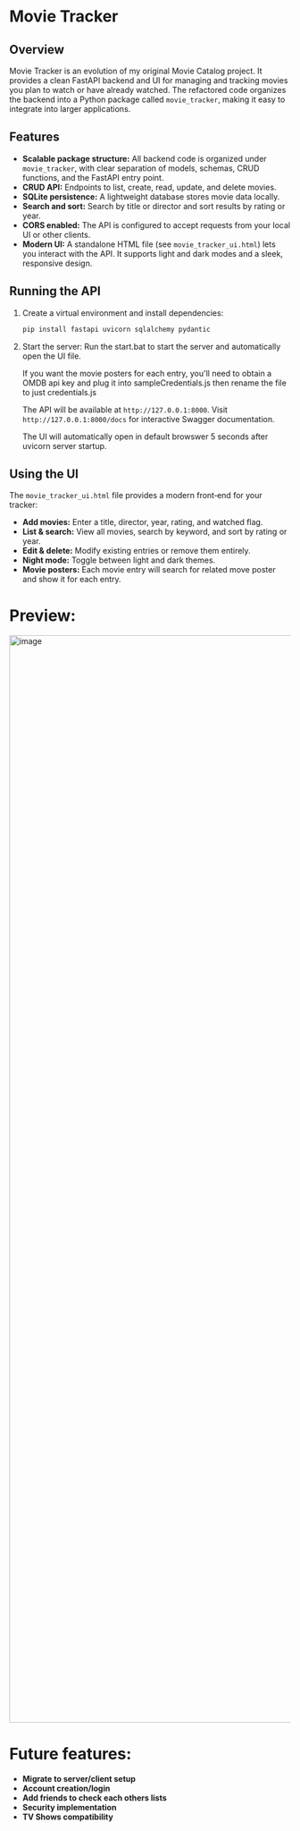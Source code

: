 # Movie Tracker

## Overview

Movie Tracker is an evolution of my original Movie Catalog project. It provides a clean FastAPI backend and UI for managing and tracking movies you plan to watch or have already watched. The refactored code organizes the backend into a Python package called `movie_tracker`, making it easy to integrate into larger applications.

## Features

- **Scalable package structure:** All backend code is organized under `movie_tracker`, with clear separation of models, schemas, CRUD functions, and the FastAPI entry point.
- **CRUD API:** Endpoints to list, create, read, update, and delete movies.
- **SQLite persistence:** A lightweight database stores movie data locally.
- **Search and sort:** Search by title or director and sort results by rating or year.
- **CORS enabled:** The API is configured to accept requests from your local UI or other clients.
- **Modern UI:** A standalone HTML file (see `movie_tracker_ui.html`) lets you interact with the API. It supports light and dark modes and a sleek, responsive design.

## Running the API

1. Create a virtual environment and install dependencies:
   ```bash
   pip install fastapi uvicorn sqlalchemy pydantic
   ```

2. Start the server:
   Run the start.bat to start the server and automatically open the UI file.

   If you want the movie posters for each entry, you'll need to obtain a OMDB api key and plug it into sampleCredentials.js then rename the file to just credentials.js

   The API will be available at `http://127.0.0.1:8000`. Visit `http://127.0.0.1:8000/docs` for interactive Swagger documentation.

   The UI will automatically open in default browswer 5 seconds after uvicorn server startup.

## Using the UI

The `movie_tracker_ui.html` file provides a modern front‑end for your tracker:

- **Add movies:** Enter a title, director, year, rating, and watched flag.
- **List & search:** View all movies, search by keyword, and sort by rating or year.
- **Edit & delete:** Modify existing entries or remove them entirely.
- **Night mode:** Toggle between light and dark themes.
- **Movie posters:** Each movie entry will search for related move poster and show it for each entry.

# Preview:
<img width="2085" height="1945" alt="image" src="https://github.com/user-attachments/assets/bcf75d99-617e-4782-8e7f-c57fb9ea9be6" />

# Future features:
- **Migrate to server/client setup**
- **Account creation/login**
- **Add friends to check each others lists**
- **Security implementation**
- **TV Shows compatibility**

